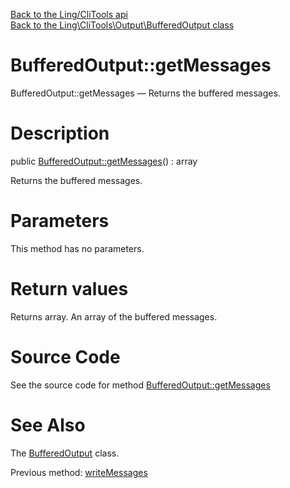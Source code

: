 [Back to the Ling/CliTools api](https://github.com/lingtalfi/CliTools/blob/master/doc/api/Ling/CliTools.md)<br>
[Back to the Ling\CliTools\Output\BufferedOutput class](https://github.com/lingtalfi/CliTools/blob/master/doc/api/Ling/CliTools/Output/BufferedOutput.md)


BufferedOutput::getMessages
================



BufferedOutput::getMessages — Returns the buffered messages.




Description
================


public [BufferedOutput::getMessages](https://github.com/lingtalfi/CliTools/blob/master/doc/api/Ling/CliTools/Output/BufferedOutput/getMessages.md)() : array




Returns the buffered messages.




Parameters
================

This method has no parameters.


Return values
================

Returns array.
An array of the buffered messages.







Source Code
===========
See the source code for method [BufferedOutput::getMessages](https://github.com/lingtalfi/CliTools/blob/master/Output/BufferedOutput.php#L58-L61)


See Also
================

The [BufferedOutput](https://github.com/lingtalfi/CliTools/blob/master/doc/api/Ling/CliTools/Output/BufferedOutput.md) class.

Previous method: [writeMessages](https://github.com/lingtalfi/CliTools/blob/master/doc/api/Ling/CliTools/Output/BufferedOutput/writeMessages.md)<br>

